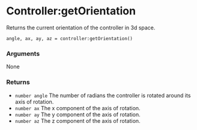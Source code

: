 <!--
category: reference
-->

Controller:getOrientation
===

Returns the current orientation of the controller in 3d space.

    angle, ax, ay, az = controller:getOrientation()

### Arguments

None

### Returns

- `number angle` The number of radians the controller is rotated around its axis of rotation.
- `number ax` The x component of the axis of rotation.
- `number ay` The y component of the axis of rotation.
- `number az` The z component of the axis of rotation.
